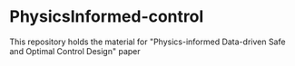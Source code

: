 # PhysicsInformed-control
This repository holds the material for "Physics-informed Data-driven Safe and Optimal Control Design" paper

